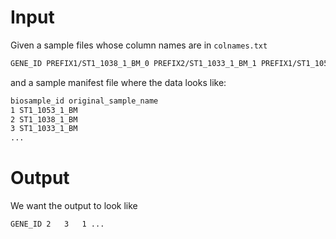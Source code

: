 # Input

Given a sample files whose column names are in `colnames.txt`

```sh
GENE_ID	PREFIX1/ST1_1038_1_BM_0	PREFIX2/ST1_1033_1_BM_1	PREFIX1/ST1_1053_1_BM_0 ...
```

and a sample manifest file where the data looks like:

```sh
biosample_id original_sample_name
1 ST1_1053_1_BM
2 ST1_1038_1_BM
3 ST1_1033_1_BM
...
```

# Output

We want the output to look like

```sh
GENE_ID	2	3	1 ...
```
